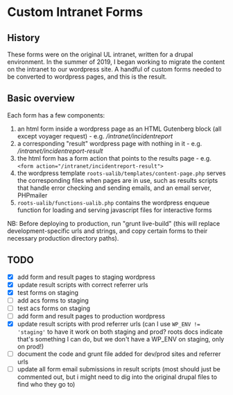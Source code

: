 # Custom Intranet Forms

## History

These forms were on the original UL intranet, written for a drupal environment. In the summer of 2019, I began working to migrate the content on the intranet to our wordpress site. A handful of custom forms needed to be converted to wordpress pages, and this is the result.

## Basic overview

Each form has a few components:

1. an html form inside a wordpress page as an HTML Gutenberg block (all except voyager request) - e.g. _/intranet/incidentreport_
1. a corresponding "result" wordpress page with nothing in it - e.g. _/intranet/incidentreport-result_
1. the html form has a form action that points to the results page - e.g. `<form action="/intranet/incidentreport-result">`
1. the wordpress template `roots-ualib/templates/content-page.php` serves the corresponding files when pages are in use, such as results scripts that handle error checking and sending emails, and an email server, PHPmailer
1. `roots-ualib/functions-ualib.php` contains the wordpress enqueue function for loading and serving javascript files for interactive forms 

NB: Before deploying to production, run "grunt live-build" (this will replace development-specific urls and strings, and copy certain forms to their necessary production directory paths).

## TODO

- [x] add form and result pages to staging wordpress
- [x] update result scripts with correct referrer urls
- [x] test forms on staging
- [ ] add acs forms to staging
- [ ] test acs forms on staging
- [ ] add form and result pages to production wordpress
- [x] update result scripts with prod referrer urls (can I use `WP_ENV != 'staging'` to have it work on both staging and prod? roots docs indicate that's something I can do, but we don't have a WP_ENV on staging, only on prod!) 
- [ ] document the code and grunt file added for dev/prod sites and referrer urls
- [ ] update all form email submissions in result scripts (most should just be commented out, but i might need to dig into the original drupal files to find who they go to)
